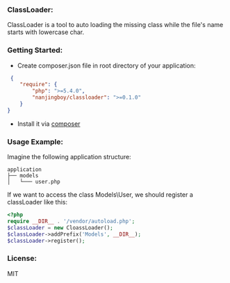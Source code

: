 ### ClassLoader:

ClassLoader is a tool to auto loading the missing class while the file's name starts with lowercase char.

### Getting Started:

* Create composer.json file in root directory of  your application:

```json
 {
    "require": {
        "php": ">=5.4.0",
        "nanjingboy/classloader": ">=0.1.0"
    }
}
```
* Install it via [composer](https://getcomposer.org/doc/00-intro.md)


### Usage Example:
Imagine the following application structure:

```
application
├── models
│   └─── user.php
```

If we want to access the class  Models\User, we should register a classLoader like this:

```php
<?php
require __DIR__ . '/vendor/autoload.php';
$classLoader = new CloassLoader();
$classLoader->addPrefix('Models', __DIR__);
$classLoader->register();
```

### License:
MIT